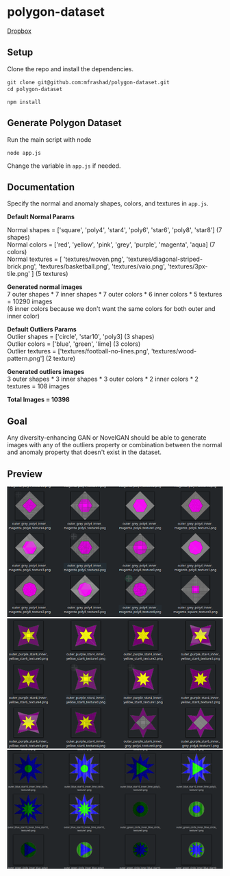 # polygon-dataset
[Dropbox](https://www.dropbox.com/s/eewrxivbunc79oa/polygon-dataset.zip)

## Setup
Clone the repo and install the dependencies.
```
git clone git@github.com:mfrashad/polygon-dataset.git
cd polygon-dataset
```
```
npm install
```

## Generate Polygon Dataset
Run the main script with node
```
node app.js
```

Change the variable in `app.js` if needed.
## Documentation
Specify the normal and anomaly shapes, colors, and textures in `app.js`.

**Default Normal Params**

Normal shapes = ['square', 'poly4', 'star4', 'poly6', 'star6', 'poly8', 'star8'] (7 shapes)  
Normal colors = ['red', 'yellow', 'pink', 'grey', 'purple', 'magenta', 'aqua] (7 colors)  
Normal textures = [
  'textures/woven.png',
  'textures/diagonal-striped-brick.png',
  'textures/basketball.png',
  'textures/vaio.png',
  'textures/3px-tile.png'
] (5 textures)

**Generated normal images**  
7 outer shapes * 7 inner shapes * 7 outer colors * 6 inner colors * 5 textures = 10290 images  
(6 inner colors because we don't want the same colors for both outer and inner color)

**Default Outliers Params**  
Outlier shapes = ['circle', 'star10', 'poly3] (3 shapes)  
Outlier colors = ['blue', 'green', 'lime] (3 colors)  
Outlier textures = ['textures/football-no-lines.png', 'textures/wood-pattern.png'] (2 texture)

**Generated outliers images**  
3 outer shapes * 3 inner shapes * 3 outer colors * 2 inner colors * 2 textures = 108 images 

**Total Images = 10398**

## Goal
Any diversity-enhancing GAN or NovelGAN should be able to generate images with any of the outliers property or combination between the normal and anomaly property that doesn't exist in the dataset.



## Preview
![sample1](samples/sample1.png)
![sample2](samples/sample2.png)
![sample3](samples/sample3.png)
